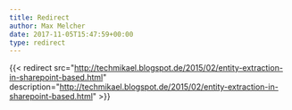 ```yaml
---
title: Redirect
author: Max Melcher
date: 2017-11-05T15:47:59+00:00
type: redirect
---
```

{{< redirect src="http://techmikael.blogspot.de/2015/02/entity-extraction-in-sharepoint-based.html" description="http://techmikael.blogspot.de/2015/02/entity-extraction-in-sharepoint-based.html" >}}
